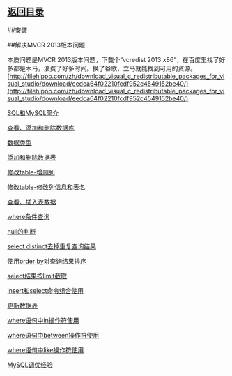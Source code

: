 ## [返回目录](https://wuchengcheng110120.github.io)


##安装

##解决MVCR 2013版本问题

本质问题是MVCR 2013版本问题，下载个“vcredist 2013 x86”，在百度里找了好多都是木马，浪费了好多时间。换了谷歌，立马就能找到可用的资源。
[http://filehippo.com/zh/download_visual_c_redistributable_packages_for_visual_studio/download/eedca64f02210fcdf952c4549152be40/](http://filehippo.com/zh/download_visual_c_redistributable_packages_for_visual_studio/download/eedca64f02210fcdf952c4549152be40/)

[SQL和MySQL简介](course00)

[查看、添加和删除数据库](course01)

[数据类型](course02)

[添加和删除数据表](course03)

[修改table-增删列](course04)

[修改table-修改列信息和表名](course05)

[查看、插入表数据](course06)

[where条件查询](course07)

[null的判断](course08)

[select distinct去掉重复查询结果](course09)

[使用order by对查询结果排序](course10)

[select结果按limit截取](course11)

[insert和select命令组合使用](course12)

[更新数据表](course13)

[where语句中in操作符使用](course14)

[where语句中between操作符使用](course15)

[where语句中like操作符使用](course16)

[MySQL调优经验](course17)
